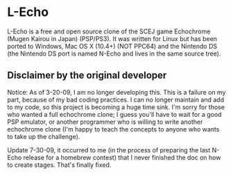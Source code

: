 # L-Echo

L-Echo is a free and open source clone of the SCEJ game Echochrome
(Mugen Kairou in Japan) (PSP/PS3). It was written for Linux but has been
ported to Windows, Mac OS X (10.4+) (NOT PPC64) and the Nintendo DS
(the Nintendo DS port is named N-Echo and lives in the same source tree).

## Disclaimer by the original developer

Notice: As of 3-20-09, I am no longer developing this. This is a failure
on my part, because of my bad coding practices. I can no longer maintain
and add to my code, so this project is becoming a huge time sink. I'm sorry
for those who wanted a full echochrome clone; I guess you'll have to wait
for a good PSP emulator, or another programmer who is willing to write
another echochrome clone (I'm happy to teach the concepts to anyone who
wants to take up the challenge).

Update 7-30-09, it occurred to me (in the process of preparing the last
N-Echo release for a homebrew contest) that I never finished the doc on
how to create stages. That's finally fixed.
